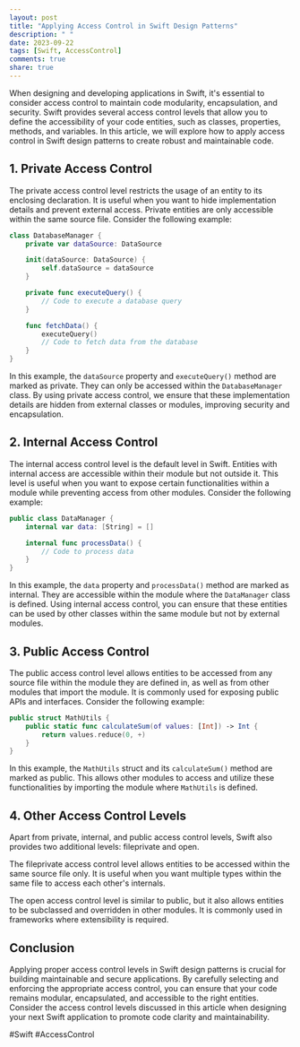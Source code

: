 ```yaml
---
layout: post
title: "Applying Access Control in Swift Design Patterns"
description: " "
date: 2023-09-22
tags: [Swift, AccessControl]
comments: true
share: true
---
```


When designing and developing applications in Swift, it's essential to consider access control to maintain code modularity, encapsulation, and security. Swift provides several access control levels that allow you to define the accessibility of your code entities, such as classes, properties, methods, and variables. In this article, we will explore how to apply access control in Swift design patterns to create robust and maintainable code.

## 1. Private Access Control

The private access control level restricts the usage of an entity to its enclosing declaration. It is useful when you want to hide implementation details and prevent external access. Private entities are only accessible within the same source file. Consider the following example:

```swift
class DatabaseManager {
    private var dataSource: DataSource

    init(dataSource: DataSource) {
        self.dataSource = dataSource
    }

    private func executeQuery() {
        // Code to execute a database query
    }

    func fetchData() {
        executeQuery()
        // Code to fetch data from the database
    }
}
```
In this example, the `dataSource` property and `executeQuery()` method are marked as private. They can only be accessed within the `DatabaseManager` class. By using private access control, we ensure that these implementation details are hidden from external classes or modules, improving security and encapsulation.

## 2. Internal Access Control

The internal access control level is the default level in Swift. Entities with internal access are accessible within their module but not outside it. This level is useful when you want to expose certain functionalities within a module while preventing access from other modules. Consider the following example:

```swift
public class DataManager {
    internal var data: [String] = []

    internal func processData() {
        // Code to process data
    }
}
```
In this example, the `data` property and `processData()` method are marked as internal. They are accessible within the module where the `DataManager` class is defined. Using internal access control, you can ensure that these entities can be used by other classes within the same module but not by external modules.

## 3. Public Access Control

The public access control level allows entities to be accessed from any source file within the module they are defined in, as well as from other modules that import the module. It is commonly used for exposing public APIs and interfaces. Consider the following example:

```swift
public struct MathUtils {
    public static func calculateSum(of values: [Int]) -> Int {
        return values.reduce(0, +)
    }
}
```
In this example, the `MathUtils` struct and its `calculateSum()` method are marked as public. This allows other modules to access and utilize these functionalities by importing the module where `MathUtils` is defined.

## 4. Other Access Control Levels

Apart from private, internal, and public access control levels, Swift also provides two additional levels: fileprivate and open.

The fileprivate access control level allows entities to be accessed within the same source file only. It is useful when you want multiple types within the same file to access each other's internals.

The open access control level is similar to public, but it also allows entities to be subclassed and overridden in other modules. It is commonly used in frameworks where extensibility is required.

## Conclusion

Applying proper access control levels in Swift design patterns is crucial for building maintainable and secure applications. By carefully selecting and enforcing the appropriate access control, you can ensure that your code remains modular, encapsulated, and accessible to the right entities. Consider the access control levels discussed in this article when designing your next Swift application to promote code clarity and maintainability.

#Swift #AccessControl